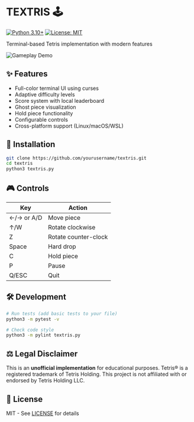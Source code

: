 # TEXTRIS 🕹️

[![Python 3.10+](https://img.shields.io/badge/Python-3.10%2B-blue)](https://python.org)
[![License: MIT](https://img.shields.io/badge/License-MIT-green)](LICENSE)

Terminal-based Tetris implementation with modern features

![Gameplay Demo](assets/screenshots/gameplay.gif)

## ✨ Features
- Full-color terminal UI using curses
- Adaptive difficulty levels
- Score system with local leaderboard
- Ghost piece visualization
- Hold piece functionality
- Configurable controls
- Cross-platform support (Linux/macOS/WSL)

## 🚀 Installation
```bash
git clone https://github.com/yourusername/textris.git
cd textris
python3 textris.py
```

## 🎮 Controls
| Key          | Action               |
|--------------|----------------------|
| ←/→ or A/D   | Move piece           |
| ↑/W          | Rotate clockwise     |
| Z            | Rotate counter-clock |
| Space        | Hard drop            |
| C            | Hold piece           |
| P            | Pause                |
| Q/ESC        | Quit                 |

## 🛠 Development
```bash
# Run tests (add basic tests to your file)
python3 -m pytest -v

# Check code style
python3 -m pylint textris.py
```

## ⚖️ Legal Disclaimer
This is an **unofficial implementation** for educational purposes. Tetris® is a registered trademark of Tetris Holding. This project is not affiliated with or endorsed by Tetris Holding LLC.

## 📄 License
MIT - See [LICENSE](LICENSE) for details
